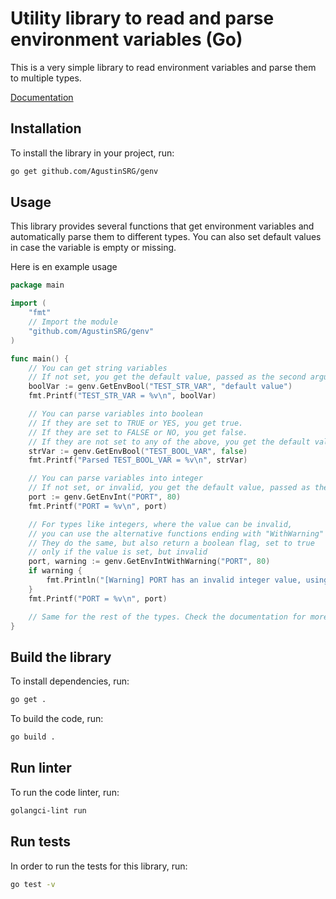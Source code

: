 # Utility library to read and parse environment variables (Go)

This is a very simple library to read environment variables and parse them to multiple types.

[Documentation](https://pkg.go.dev/github.com/AgustinSRG/genv)

## Installation

To install the library in your project, run:

```sh
go get github.com/AgustinSRG/genv
```

## Usage

This library provides several functions that get environment variables and automatically parse them to different types. You can also set default values in case the variable is empty or missing.

Here is en example usage

```go
package main

import (
    "fmt"
    // Import the module
    "github.com/AgustinSRG/genv"
)

func main() {
    // You can get string variables
    // If not set, you get the default value, passed as the second argument
    boolVar := genv.GetEnvBool("TEST_STR_VAR", "default value")
    fmt.Printf("TEST_STR_VAR = %v\n", boolVar)

    // You can parse variables into boolean
    // If they are set to TRUE or YES, you get true.
    // If they are set to FALSE or NO, you get false.
    // If they are not set to any of the above, you get the default value, passed as the second argument
    strVar := genv.GetEnvBool("TEST_BOOL_VAR", false)
    fmt.Printf("Parsed TEST_BOOL_VAR = %v\n", strVar)

    // You can parse variables into integer
    // If not set, or invalid, you get the default value, passed as the second argument
    port := genv.GetEnvInt("PORT", 80)
    fmt.Printf("PORT = %v\n", port)

    // For types like integers, where the value can be invalid,
    // you can use the alternative functions ending with "WithWarning"
    // They do the same, but also return a boolean flag, set to true
    // only if the value is set, but invalid
    port, warning := genv.GetEnvIntWithWarning("PORT", 80)
    if warning {
        fmt.Println("[Warning] PORT has an invalid integer value, using the default value.")
    }
    fmt.Printf("PORT = %v\n", port)

    // Same for the rest of the types. Check the documentation for more
}
```

## Build the library

To install dependencies, run:

```sh
go get .
```

To build the code, run:

```sh
go build .
```

## Run linter

To run the code linter, run:

```sh
golangci-lint run
```

## Run tests

In order to run the tests for this library, run:

```sh
go test -v
```
